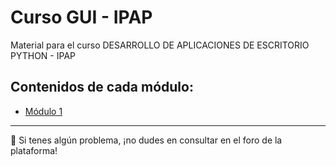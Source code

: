 # Curso GUI - IPAP
Material para el curso DESARROLLO DE APLICACIONES DE ESCRITORIO PYTHON - IPAP

## Contenidos de cada módulo:

- [Módulo 1](https://github.com/cosme12/DESARROLLO-DE-APLICACIONES-DE-ESCRITORIO-PYTHON/tree/modulo1)


 ---
🚧 Si tenes algún problema, ¡no dudes en consultar en el foro de la plataforma!
